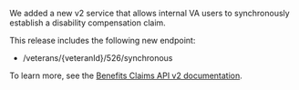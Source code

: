 We added a new v2 service that allows internal VA users to synchronously establish a disability compensation claim.

This release includes the following new endpoint:

* /veterans/{veteranId}/526/synchronous

To learn more, see the [Benefits Claims API v2 documentation](https://developer.va.gov/explore/api/benefits-claims/docs?version=current).